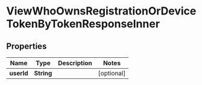 

# ViewWhoOwnsRegistrationOrDeviceTokenByTokenResponseInner


## Properties

| Name | Type | Description | Notes |
|------------ | ------------- | ------------- | -------------|
|**userId** | **String** |  |  [optional] |



